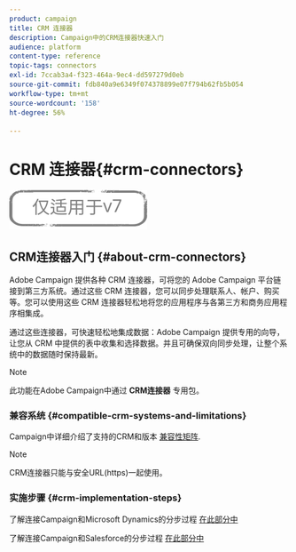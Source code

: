 ```yaml
---
product: campaign
title: CRM 连接器
description: Campaign中的CRM连接器快速入门
audience: platform
content-type: reference
topic-tags: connectors
exl-id: 7ccab3a4-f323-464a-9ec4-dd597279d0eb
source-git-commit: fdb840a9e6349f074378899e07f794b62fb5b054
workflow-type: tm+mt
source-wordcount: '158'
ht-degree: 56%

---
```


# CRM 连接器{#crm-connectors}

![](../../assets/v7-only.svg)

## CRM连接器入门 {#about-crm-connectors}

Adobe Campaign 提供各种 CRM 连接器，可将您的 Adobe Campaign 平台链接到第三方系统。通过这些 CRM 连接器，您可以同步处理联系人、帐户、购买等。您可以使用这些 CRM 连接器轻松地将您的应用程序与各第三方和商务应用程序相集成。

通过这些连接器，可快速轻松地集成数据：Adobe Campaign 提供专用的向导，让您从 CRM 中提供的表中收集和选择数据。并且可确保双向同步处理，让整个系统中的数据随时保持最新。

>[!NOTE]
>
>此功能在Adobe Campaign中通过 **CRM连接器** 专用包。


### 兼容系统 {#compatible-crm-systems-and-limitations}

Campaign中详细介绍了支持的CRM和版本 [兼容性矩阵](../../rn/using/compatibility-matrix.md).

>[!NOTE]
>
>CRM连接器只能与安全URL(https)一起使用。

### 实施步骤 {#crm-implementation-steps}

了解连接Campaign和Microsoft Dynamics的分步过程 [在此部分中](../../platform/using/crm-ms-dynamics.md)


了解连接Campaign和Salesforce的分步过程 [在此部分中](../../platform/using/crm-sfdc.md)
